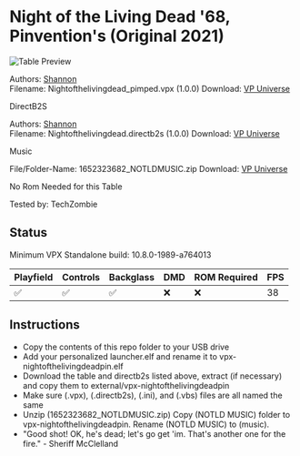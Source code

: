 # Night of the Living Dead '68, Pinvention's (Original 2021)

![Table Preview](https://vpuniverse.com/screenshots/monthly_2021_11/Capture.PNG.eb7d5e8063ee797372ba5ce5e65e12de.PNG)

Authors: [Shannon](https://vpuniverse.com/profile/7353-shannon/)  
Filename: Nightofthelivingdead_pimped.vpx (1.0.0)
Download: [VP Universe](https://vpuniverse.com/files/file/7795-pinventions-night-of-the-living-dead/)

DirectB2S

Authors: [Shannon](https://vpuniverse.com/profile/7353-shannon/)  
Filename: Nightofthelivingdead.directb2s (1.0.0)
Download: [VP Universe](https://vpuniverse.com/files/file/7795-pinventions-night-of-the-living-dead/)

Music

File/Folder-Name: 1652323682_NOTLDMUSIC.zip
Download: [VP Universe](https://vpuniverse.com/files/file/7795-pinventions-night-of-the-living-dead/)

No Rom Needed for this Table

Tested by: TechZombie

## Status 

Minimum VPX Standalone build: 10.8.0-1989-a764013

| Playfield | Controls | Backglass | DMD | ROM Required | FPS | 
|-----------|----------|-----------|-----|--------------|-----|
| :white_check_mark: | :white_check_mark: | :white_check_mark: | :x: | :x: | 38 |

## Instructions

- Copy the contents of this repo folder to your USB drive
- Add your personalized launcher.elf and rename it to vpx-nightofthelivingdeadpin.elf
- Download the table and directb2s listed above, extract (if necessary) and copy them to external/vpx-nightofthelivingdeadpin
- Make sure (.vpx), (.directb2s), (.ini), and (.vbs) files are all named the same
- Unzip (1652323682_NOTLDMUSIC.zip) Copy (NOTLD MUSIC) folder to vpx-nightofthelivingdeadpin. Rename (NOTLD MUSIC) to (music).
- "Good shot! OK, he's dead; let's go get 'im. That's another one for the fire." - Sheriff McClelland
